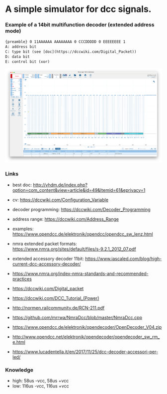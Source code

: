# A simple simulator for dcc signals.

### Example of a 14bit multifunction decoder (extended address mode)
```
{preamble} 0 11AAAAAA AAAAAAAA 0 CCCDDDDD 0 EEEEEEEE 1
A: address bit
C: type bit (see [doc](https://dccwiki.com/Digital_Packet))
D: data bit
E: control bit (xor)
```

<img src="example-multifunction-decoder-signal.png" width="800px" />


### Links
- best doc: http://vhdm.de/index.php?option=com_content&view=article&id=49&Itemid=61&eprivacy=1
- cv: https://dccwiki.com/Configuration_Variable
- decoder programming: https://dccwiki.com/Decoder_Programming
- address range: https://dccwiki.com/Address_Range
- examples: https://www.opendcc.de/elektronik/opendcc/opendcc_sw_lenz.html
- nmra extended packet formats: https://www.nmra.org/sites/default/files/s-9.2.1_2012_07.pdf
- extended accessory decoder 11bit: https://www.iascaled.com/blog/high-current-dcc-accessory-decoder/


- https://www.nmra.org/index-nmra-standards-and-recommended-practices
- https://dccwiki.com/Digital_packet
- https://dccwiki.com/DCC_Tutorial_(Power)
- http://normen.railcommunity.de/RCN-211.pdf
- https://github.com/mrrwa/NmraDcc/blob/master/NmraDcc.cpp
- https://www.opendcc.de/elektronik/opendecoder/OpenDecoder_V04.zip
- http://www.opendcc.net/elektronik/opendecoder/opendecoder_sw_rm_e.html
- https://www.lucadentella.it/en/2017/11/25/dcc-decoder-accessori-per-led/


### Knowledge
- high: 58us -vcc, 58us +vcc
- low: 116us -vcc, 116us +vcc
